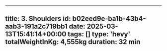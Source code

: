 ---
  title: 3. Shoulders
  id: b02eed9e-ba1b-43b4-aab3-191a2c719bb1
  date: 2025-03-13T15:41:14+00:00
  tags: []
  type: 'hevy'
  totalWeightInKg: 4,555kg
  duration: 32 min
  ---
  